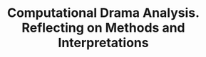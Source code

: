 ---
layout: pub
type: book
title: "Computational Drama Analysis. Reflecting on Methods and Interpretations"
editor:
- Melanie Andresen
- Nils Reiter
year: 2024
toappear: true
publisher: De Gruyter
doi: 10.1515/9783111071824
---